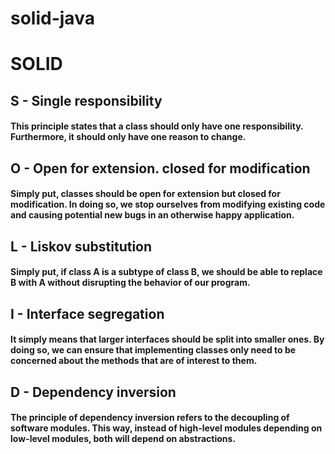 # solid-java

# SOLID

## S - Single responsibility

#### This principle states that a class should only have one responsibility. Furthermore, it should only have one reason to change.

## O - Open for extension. closed for modification

#### Simply put, classes should be open for extension but closed for modification. In doing so, we stop ourselves from modifying existing code and causing potential new bugs in an otherwise happy application.

## L - Liskov substitution

#### Simply put, if class A is a subtype of class B, we should be able to replace B with A without disrupting the behavior of our program.

## I - Interface segregation

####  It simply means that larger interfaces should be split into smaller ones. By doing so, we can ensure that implementing classes only need to be concerned about the methods that are of interest to them.

## D - Dependency inversion

#### The principle of dependency inversion refers to the decoupling of software modules. This way, instead of high-level modules depending on low-level modules, both will depend on abstractions.
